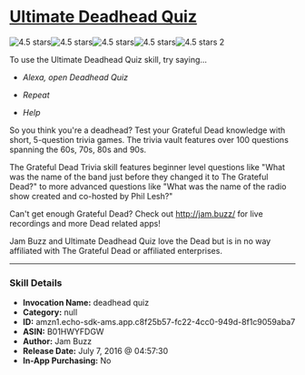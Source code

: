 # [Ultimate Deadhead Quiz](http://alexa.amazon.com/#skills/amzn1.echo-sdk-ams.app.c8f25b57-fc22-4cc0-949d-8f1c9059aba7)
![4.5 stars](../../images/ic_star_black_18dp_1x.png)![4.5 stars](../../images/ic_star_black_18dp_1x.png)![4.5 stars](../../images/ic_star_black_18dp_1x.png)![4.5 stars](../../images/ic_star_black_18dp_1x.png)![4.5 stars](../../images/ic_star_half_black_18dp_1x.png) 2

To use the Ultimate Deadhead Quiz skill, try saying...

* *Alexa, open Deadhead Quiz*

* *Repeat*

* *Help*

So you think you're a deadhead? Test your Grateful Dead knowledge with short, 5-question trivia games. The trivia vault features over 100 questions spanning the 60s, 70s, 80s and 90s. 

The Grateful Dead Trivia skill features beginner level questions like "What was the name of the band just before they changed it to The Grateful Dead?" to more advanced questions like "What was the name of the radio show created and co-hosted by Phil Lesh?" 

Can't get enough Grateful Dead? Check out http://jam.buzz/ for live recordings and more Dead related apps!

Jam Buzz and Ultimate Deadhead Quiz love the Dead but is in no way affiliated with The Grateful Dead or affiliated enterprises.

***

### Skill Details

* **Invocation Name:** deadhead quiz
* **Category:** null
* **ID:** amzn1.echo-sdk-ams.app.c8f25b57-fc22-4cc0-949d-8f1c9059aba7
* **ASIN:** B01HWYFDGW
* **Author:** Jam Buzz
* **Release Date:** July 7, 2016 @ 04:57:30
* **In-App Purchasing:** No
